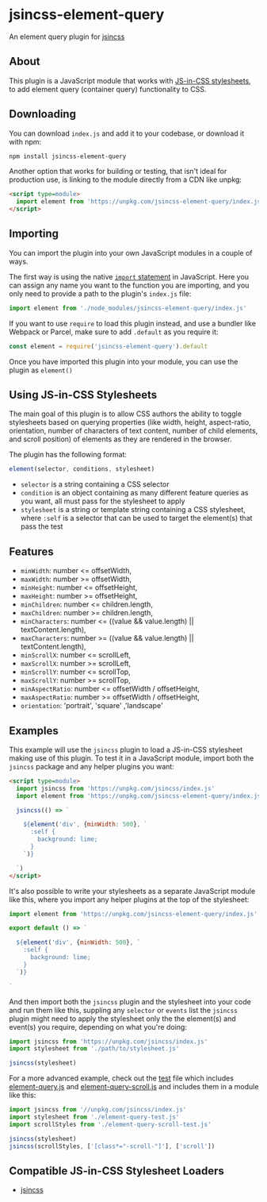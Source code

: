 # jsincss-element-query

An element query plugin for [jsincss](https://github.com/tomhodgins/jsincss)

## About

This plugin is a JavaScript module that works with [JS-in-CSS stylesheets](https://responsive.style/theory/what-is-a-jic-stylesheet.html), to add element query (container query) functionality to CSS.

## Downloading

You can download `index.js` and add it to your codebase, or download it with npm:

```bash
npm install jsincss-element-query
```

Another option that works for building or testing, that isn't ideal for production use, is linking to the module directly from a CDN like unpkg:

```html
<script type=module>
  import element from 'https://unpkg.com/jsincss-element-query/index.js'
</script>
```

## Importing

You can import the plugin into your own JavaScript modules in a couple of ways.

The first way is using the native [`import` statement](https://developer.mozilla.org/en-US/docs/Web/JavaScript/Reference/Statements/import) in JavaScript. Here you can assign any name you want to the function you are importing, and you only need to provide a path to the plugin's `index.js` file:

```js
import element from './node_modules/jsincss-element-query/index.js'
```

If you want to use `require` to load this plugin instead, and use a bundler like Webpack or Parcel, make sure to add `.default` as you require it:

```js
const element = require('jsincss-element-query').default
```

Once you have imported this plugin into your module, you can use the plugin as `element()`

## Using JS-in-CSS Stylesheets

The main goal of this plugin is to allow CSS authors the ability to toggle stylesheets based on querying properties (like width, height, aspect-ratio, orientation, number of characters of text content, number of child elements, and scroll position) of elements as they are rendered in the browser.

The plugin has the following format:

```js
element(selector, conditions, stylesheet)
```

- `selector` is a string containing a CSS selector
- `condition` is an object containing as many different feature queries as you want, all must pass for the stylesheet to apply
- `stylesheet` is a string or template string containing a CSS stylesheet, where `:self` is a selector that can be used to target the element(s) that pass the test

## Features

- `minWidth`: number <= offsetWidth,
- `maxWidth`: number >= offsetWidth,
- `minHeight`: number <= offsetHeight,
- `maxHeight`: number >= offsetHeight,
- `minChildren`: number <= children.length,
- `maxChildren`: number >= children.length,
- `minCharacters`: number <= ((value && value.length) || textContent.length),
- `maxCharacters`: number >= ((value && value.length) || textContent.length),
- `minScrollX`: number <= scrollLeft,
- `maxScrollX`: number >= scrollLeft,
- `minScrollY`: number <= scrollTop,
- `maxScrollY`: number >= scrollTop,
- `minAspectRatio`: number <= offsetWidth / offsetHeight,
- `maxAspectRatio`: number >= offsetWidth / offsetHeight,
- `orientation`: 'portrait', 'square' ,'landscape'

## Examples

This example will use the `jsincss` plugin to load a JS-in-CSS stylesheet making use of this plugin. To test it in a JavaScript module, import both the `jsincss` package and any helper plugins you want:

```html
<script type=module>
  import jsincss from 'https://unpkg.com/jsincss/index.js'
  import element from 'https://unpkg.com/jsincss-element-query/index.js'

  jsincss(() => `

    ${element('div', {minWidth: 500}, `
      :self {
        background: lime;
      }
    `)}

  `)
</script>
```

It's also possible to write your stylesheets as a separate JavaScript module like this, where you import any helper plugins at the top of the stylesheet:

```js
import element from 'https://unpkg.com/jsincss-element-query/index.js'

export default () => `

  ${element('div', {minWidth: 500}, `
    :self {
      background: lime;
    }
  `)}

`
```

And then import both the `jsincss` plugin and the stylesheet into your code and run them like this, suppling any `selector` or `events` list the `jsincss` plugin might need to apply the stylesheet only the the element(s) and event(s) you require, depending on what you're doing:

```js
import jsincss from 'https://unpkg.com/jsincss/index.js'
import stylesheet from './path/to/stylesheet.js'

jsincss(stylesheet)
```

For a more advanced example, check out the [test](https://tomhodgins.github.io/jsincss-element-query/test/index) file which includes [element-query.js](test/element-query.js) and [element-query-scroll.js](test/element-query-scroll.js) and includes them in a module like this:

```javascript
import jsincss from '//unpkg.com/jsincss/index.js'
import stylesheet from './element-query-test.js'
import scrollStyles from './element-query-scroll-test.js'

jsincss(stylesheet)
jsincss(scrollStyles, ['[class*="-scroll-"]'], ['scroll'])
```

## Compatible JS-in-CSS Stylesheet Loaders

- [jsincss](https://github.com/tomhodgins/jsincss)